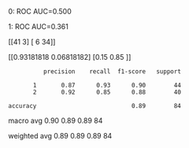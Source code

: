 0: ROC AUC=0.500

1: ROC AUC=0.361

[[41  3]
 [ 6 34]]

[[0.93181818 0.06818182]
 [0.15       0.85      ]]

              precision    recall  f1-score   support

           1       0.87      0.93      0.90        44
           2       0.92      0.85      0.88        40

    accuracy                           0.89        84
   macro avg       0.90      0.89      0.89        84

weighted avg       0.89      0.89      0.89        84
